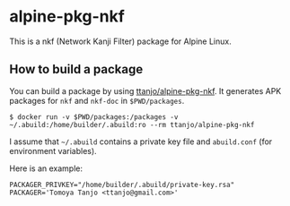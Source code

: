 # alpine-pkg-nkf
This is a nkf (Network Kanji Filter) package for Alpine Linux.

## How to build a package
You can build a package by using [ttanjo/alpine-pkg-nkf](https://hub.docker.com/r/ttanjo/alpine-pkg-nkf/).
It generates APK packages for `nkf` and `nkf-doc` in `$PWD/packages`.
```
$ docker run -v $PWD/packages:/packages -v ~/.abuild:/home/builder/.abuild:ro --rm ttanjo/alpine-pkg-nkf
```

I assume that `~/.abuild` contains a private key file and `abuild.conf` (for environment variables).

Here is an example:
```
PACKAGER_PRIVKEY="/home/builder/.abuild/private-key.rsa"
PACKAGER='Tomoya Tanjo <ttanjo@gmail.com>'
```
